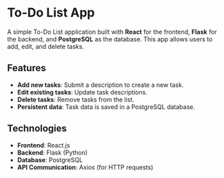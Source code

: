 # To-Do List App

A simple To-Do List application built with **React** for the frontend, **Flask** for the backend, and **PostgreSQL** as the database. This app allows users to add, edit, and delete tasks.

## Features

- **Add new tasks**: Submit a description to create a new task.
- **Edit existing tasks**: Update task descriptions.
- **Delete tasks**: Remove tasks from the list.
- **Persistent data**: Task data is saved in a PostgreSQL database.

## Technologies

- **Frontend**: React.js
- **Backend**: Flask (Python)
- **Database**: PostgreSQL
- **API Communication**: Axios (for HTTP requests)
